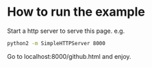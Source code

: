 # How to run the example

Start a http server to serve this page. e.g.

```sh
python2 -m SimpleHTTPServer 8000
```

Go to localhost:8000/github.html and enjoy.

